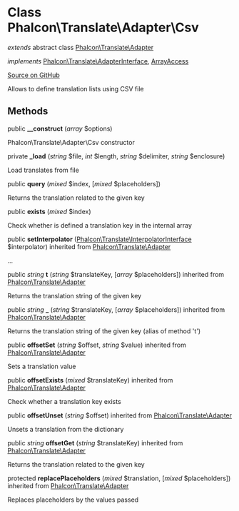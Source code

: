# Class **Phalcon\\Translate\\Adapter\\Csv**

*extends* abstract class [Phalcon\Translate\Adapter](/[[language]]/[[version]]/api/Phalcon_Translate_Adapter)

*implements* [Phalcon\Translate\AdapterInterface](/[[language]]/[[version]]/api/Phalcon_Translate_AdapterInterface), [ArrayAccess](http://php.net/manual/en/class.arrayaccess.php)

<a href="https://github.com/phalcon/cphalcon/blob/master/phalcon/translate/adapter/csv.zep" class="btn btn-default btn-sm">Source on GitHub</a>

Allows to define translation lists using CSV file


## Methods
public  **__construct** (*array* $options)

Phalcon\\Translate\\Adapter\\Csv constructor



private  **_load** (*string* $file, *int* $length, *string* $delimiter, *string* $enclosure)

Load translates from file



public  **query** (*mixed* $index, [*mixed* $placeholders])

Returns the translation related to the given key



public  **exists** (*mixed* $index)

Check whether is defined a translation key in the internal array



public  **setInterpolator** ([Phalcon\Translate\InterpolatorInterface](/[[language]]/[[version]]/api/Phalcon_Translate_InterpolatorInterface) $interpolator) inherited from [Phalcon\Translate\Adapter](/[[language]]/[[version]]/api/Phalcon_Translate_Adapter)

...


public *string* **t** (*string* $translateKey, [*array* $placeholders]) inherited from [Phalcon\Translate\Adapter](/[[language]]/[[version]]/api/Phalcon_Translate_Adapter)

Returns the translation string of the given key



public *string* **_** (*string* $translateKey, [*array* $placeholders]) inherited from [Phalcon\Translate\Adapter](/[[language]]/[[version]]/api/Phalcon_Translate_Adapter)

Returns the translation string of the given key (alias of method 't')



public  **offsetSet** (*string* $offset, *string* $value) inherited from [Phalcon\Translate\Adapter](/[[language]]/[[version]]/api/Phalcon_Translate_Adapter)

Sets a translation value



public  **offsetExists** (*mixed* $translateKey) inherited from [Phalcon\Translate\Adapter](/[[language]]/[[version]]/api/Phalcon_Translate_Adapter)

Check whether a translation key exists



public  **offsetUnset** (*string* $offset) inherited from [Phalcon\Translate\Adapter](/[[language]]/[[version]]/api/Phalcon_Translate_Adapter)

Unsets a translation from the dictionary



public *string* **offsetGet** (*string* $translateKey) inherited from [Phalcon\Translate\Adapter](/[[language]]/[[version]]/api/Phalcon_Translate_Adapter)

Returns the translation related to the given key



protected  **replacePlaceholders** (*mixed* $translation, [*mixed* $placeholders]) inherited from [Phalcon\Translate\Adapter](/[[language]]/[[version]]/api/Phalcon_Translate_Adapter)

Replaces placeholders by the values passed



